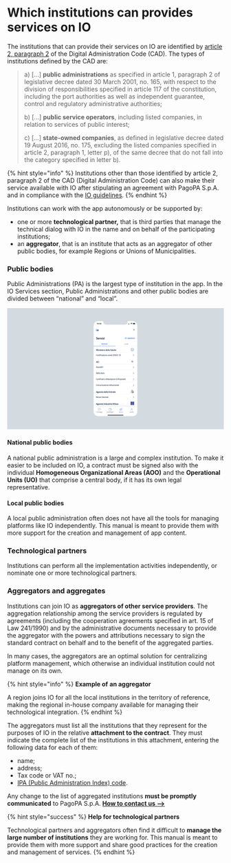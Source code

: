 # Which institutions can provides services on IO

The institutions that can provide their services on IO are identified by [article 2, paragraph 2](https://docs.italia.it/italia/piano-triennale-ict/codice-amministrazione-digitale-docs/it/v2018-09-28/_rst/capo1_sezione1_art2.html) of the Digital Administration Code (CAD). The types of institutions defined by the CAD are:

> a) [...] **public administrations** as specified in article 1, paragraph 2 of legislative decree dated 30 March 2001, no. 165, with respect to the division of responsibilities specified in article 117 of the constitution, including the port authorities as well as independent guarantee, control and regulatory administrative authorities;
> 
> b) [...] **public service operators**, including listed companies, in relation to services of public interest;
> 
> c) [...] **state-owned companies**, as defined in legislative decree dated 19 August 2016, no. 175, excluding the listed companies specified in article 2, paragraph 1, letter p), of the same decree that do not fall into the category specified in letter b).

{% hint style="info" %}
Institutions other than those identified by article 2, paragraph 2 of the CAD (Digital Administration Code) can also make their service available with IO after stipulating an agreement with PagoPA S.p.A. and in compliance with the [IO guidelines](https://trasparenza.agid.gov.it/moduli/downloadFile.php?file=oggetto_allegati/213121604430O__OLG+Punto+accesso+telematico+servizi+PA_3.11.2021.pdf).
{% endhint %}

Institutions can work with the app autonomously or be supported by:

* one or more **technological partner,** that is third parties that manage the technical dialog with IO in the name and on behalf of the participating institutions;
* an **aggregator**, that is an institute that acts as an aggregator of other public bodies, for example Regions or Unions of Municipalities. 

### Public bodies

Public Administrations (PA) is the largest type of institution in the app. In the IO Services section, Public Administrations and other public bodies are divided between “national” and “local”. 

![The Services sections of the IO app](../.gitbook/assets/servizi.png)

#### **National public bodies**

A national public administration is a large and complex institution. To make it easier to be included on IO, a contract must be signed also with the individual **Homogeneous Organizational Areas (AOO)** and the **Operational Units (UO)** that comprise a central body, if it has its own legal representative.

#### **Local public bodies**

A local public administration often does not have all the tools for managing platforms like IO independently. This manual is meant to provide them with more support for the creation and management of app content.

### Technological partners

Institutions can perform all the implementation activities independently, or nominate one or more technological partners. 

### Aggregators and aggregates

Institutions can join IO as **aggregators of other service providers**. The aggregation relationship among the service providers is regulated by agreements (including the cooperation agreements specified in art. 15 of Law 241/1990) and by the administrative documents necessary to provide the aggregator with the powers and attributions necessary to sign the standard contract on behalf and to the benefit of the aggregated parties.

In many cases, the aggregators are an optimal solution for centralizing platform management, which otherwise an individual institution could not manage on its own. 

{% hint style="info" %}
**Example of** **an aggregator**

A region joins IO for all the local institutions in the territory of reference, making the regional in-house company available for managing their technological integration.
{% endhint %}

The aggregators must list all the institutions that they represent for the purposes of IO in the relative **attachment to the contract**. They must indicate the complete list of the institutions in this attachment, entering the following data for each of them:

* name;
* address;
* Tax code or VAT no.;
* [IPA (Public Administration Index) code](https://www.indicepa.gov.it/ipa-portale/consultazione/indirizzo-sede/ricerca-ente).

Any change to the list of aggregated institutions **must be promptly communicated** to PagoPA S.p.A. [**How to contact us -->** ](../appendix/contacts.md)

{% hint style="success" %}
**Help for technological partners**

Technological partners and aggregators often find it difficult to **manage the large number of institutions** they are working for. This manual is meant to provide them with more support and share good practices for the creation and management of services.
{% endhint %}
